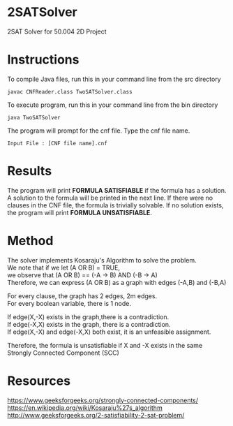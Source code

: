 # 2SATSolver
2SAT Solver for 50.004 2D Project

# Instructions
To compile Java files, run this in your command line from the src directory
```
javac CNFReader.class TwoSATSolver.class 
```

To execute program, run this in your command line from the bin directory
```
java TwoSATSolver
```
The program will prompt for the cnf file. Type the cnf file name.
```
Input File : [CNF file name].cnf
```

# Results
The program will print **FORMULA SATISFIABLE** if the formula has a solution. A solution to the formula will be printed in the next line. If there were no clauses in the CNF file, the formula is trivially solvable. If no solution exists, the program will print **FORMULA UNSATISFIABLE**.

# Method
The solver implements Kosaraju's Algorithm to solve the problem.  
We note that if we let (A OR B) = TRUE,  
we observe that (A OR B) == (-A -> B) AND (-B -> A)  
Therefore, we can express (A OR B) as a graph with edges (-A,B) and (-B,A)
 
For every clause, the graph has 2 edges, 2m edges.  
For every boolean variable, there is 1 node.
 
If edge(X,-X) exists in the graph,there is a contradiction.  
If edge(-X,X) exists in the graph, there is a contradiction.  
If edge(X,-X) and edge(-X,X) both exist, it is an unfeasible assignment.

Therefore, the formula is unsatisfiable if X and -X exists in the same Strongly Connected Component (SCC)

# Resources
https://www.geeksforgeeks.org/strongly-connected-components/
https://en.wikipedia.org/wiki/Kosaraju%27s_algorithm
http://www.geeksforgeeks.org/2-satisfiability-2-sat-problem/
